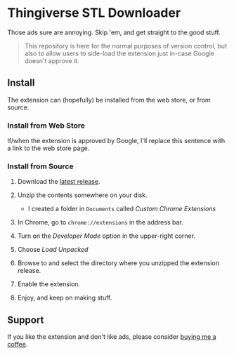 # Thingiverse STL Downloader

Those ads sure are annoying. Skip 'em, and get straight to the good stuff.

> This repository is here for the normal purposes of version control, but also to allow users to side-load the extension just in-case Google doesn't approve it.

## Install

The extension can (hopefully) be installed from the web store, or from source.

### Install from Web Store

If/when the extension is approved by Google, I'll replace this sentence with a link to the web store page.

### Install from Source

1. Download the [latest release](https://github.com/stephancasas/thingiverse-stl-downloader/releases/tag/latest).
2. Unzip the contents somewhere on your disk.

   - I created a folder in `Documents` called _Custom Chrome Extensions_

3. In Chrome, go to `chrome://extensions` in the address bar.
4. Turn on the _Developer Mode_ option in the upper-right corner.
5. Choose _Load Unpacked_
6. Browse to and select the directory where you unzipped the extension release.
7. Enable the extension.
8. Enjoy, and keep on making stuff.

## Support

If you like the extension and don't like ads, please consider [buying me a coffee](https://buymeacoffee.com/stephancasas).
